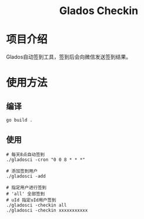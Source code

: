 <h1 align="center">Glados Checkin</h1>

# 项目介绍

Glados自动签到工具，签到后会向微信发送签到结果。

# 使用方法

## 编译
```shell
go build .
```

## 使用
```shell
# 每天8点自动签到
./gladosci -cron "0 0 8 * * *"

# 添加签到用户
./gladosci -add

# 指定用户进行签到
# 'all' 全部签到
# uId 指定uId用户签到
./gladosci -checkin all
./gladosci -checkin xxxxxxxxxxx
```